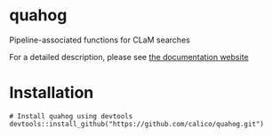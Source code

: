 # quahog
Pipeline-associated functions for CLaM searches

For a detailed description, please see [the documentation website](https://didactic-spork-a3daae90.pages.github.io/)

# Installation
```
# Install quahog using devtools
devtools::install_github("https://github.com/calico/quahog.git")
```